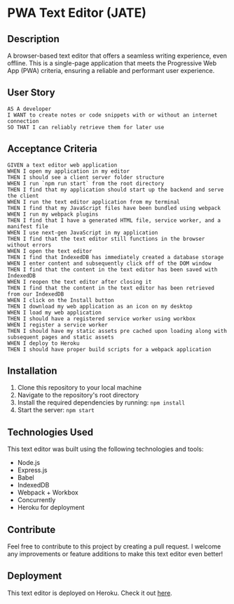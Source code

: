 # PWA Text Editor (JATE)

## Description
A browser-based text editor that offers a seamless writing experience, even offline. This is a single-page application that meets the Progressive Web App (PWA) criteria, ensuring a reliable and performant user experience.

## User Story
```
AS A developer
I WANT to create notes or code snippets with or without an internet connection
SO THAT I can reliably retrieve them for later use
```

## Acceptance Criteria
```
GIVEN a text editor web application
WHEN I open my application in my editor
THEN I should see a client server folder structure
WHEN I run `npm run start` from the root directory
THEN I find that my application should start up the backend and serve the client
WHEN I run the text editor application from my terminal
THEN I find that my JavaScript files have been bundled using webpack
WHEN I run my webpack plugins
THEN I find that I have a generated HTML file, service worker, and a manifest file
WHEN I use next-gen JavaScript in my application
THEN I find that the text editor still functions in the browser without errors
WHEN I open the text editor
THEN I find that IndexedDB has immediately created a database storage
WHEN I enter content and subsequently click off of the DOM window
THEN I find that the content in the text editor has been saved with IndexedDB
WHEN I reopen the text editor after closing it
THEN I find that the content in the text editor has been retrieved from our IndexedDB
WHEN I click on the Install button
THEN I download my web application as an icon on my desktop
WHEN I load my web application
THEN I should have a registered service worker using workbox
WHEN I register a service worker
THEN I should have my static assets pre cached upon loading along with subsequent pages and static assets
WHEN I deploy to Heroku
THEN I should have proper build scripts for a webpack application
```

## Installation
1. Clone this repository to your local machine
2. Navigate to the repository's root directory
3. Install the required dependencies by running: `npm install`
4. Start the server: `npm start`

## Technologies Used
This text editor was built using the following technologies and tools:

- Node.js
- Express.js
- Babel
- IndexedDB
- Webpack + Workbox
- Concurrently
- Heroku for deployment

## Contribute
Feel free to contribute to this project by creating a pull request. I welcome any improvements or feature additions to make this text editor even better!

## Deployment
This text editor is deployed on Heroku. Check it out [here]().